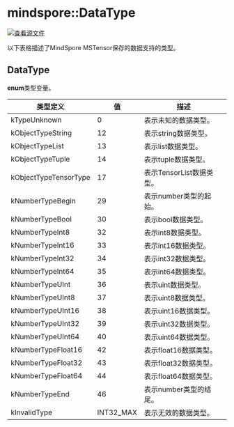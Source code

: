 # mindspore::DataType

[![查看源文件](https://mindspore-website.obs.cn-north-4.myhuaweicloud.com/website-images/r2.4.10/resource/_static/logo_source.svg)](https://gitee.com/mindspore/docs/blob/r2.4.10/docs/lite/api/source_zh_cn/api_cpp/mindspore_datatype.md)

以下表格描述了MindSpore MSTensor保存的数据支持的类型。

## DataType

 **enum**类型变量。

| 类型定义 | 值 | 描述 |
| --- | --- | --- |
|kTypeUnknown | 0 | 表示未知的数据类型。 |
|kObjectTypeString| 12 | 表示string数据类型。 |
|kObjectTypeList| 13 | 表示list数据类型。 |
|kObjectTypeTuple| 14 | 表示tuple数据类型。 |
|kObjectTypeTensorType| 17 | 表示TensorList数据类型。 |
|kNumberTypeBegin| 29 | 表示number类型的起始。 |
|kNumberTypeBool| 30 | 表示bool数据类型。 |
|kNumberTypeInt8| 32 | 表示int8数据类型。 |
|kNumberTypeInt16| 33 | 表示int16数据类型。 |
|kNumberTypeInt32| 34 | 表示int32数据类型。 |
|kNumberTypeInt64| 35 | 表示int64数据类型。 |
|kNumberTypeUInt| 36 | 表示uint数据类型。 |
|kNumberTypeUInt8| 37 | 表示uint8数据类型。 |
|kNumberTypeUInt16| 38 | 表示uint16数据类型。 |
|kNumberTypeUInt32| 39 | 表示uint32数据类型。 |
|kNumberTypeUInt64| 40 | 表示uint64数据类型。 |
|kNumberTypeFloat16| 42 | 表示float16数据类型。 |
|kNumberTypeFloat32| 43 | 表示float32数据类型。 |
|kNumberTypeFloat64| 44 | 表示float64数据类型。|
|kNumberTypeEnd| 46 | 表示number类型的结尾。 |
|kInvalidType | INT32_MAX | 表示无效的数据类型。 |
